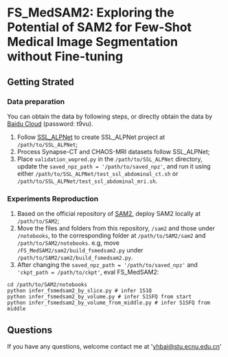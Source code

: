 # FS_MedSAM2: Exploring the Potential of SAM2 for Few-Shot Medical Image Segmentation without Fine-tuning
<!--
[arxiv]()
-->

## Getting Strated

### Data preparation

You can obtain the data by following steps, or directly obtain the data by [Baidu Cloud](https://pan.baidu.com/s/1DPqK3Qps0h5ZU2EzD1kSwg?pwd=t9vu) (password: t9vu).

1. Follow [SSL_ALPNet](https://github.com/zmcheng9/GMRD) to create SSL_ALPNet project at  `/path/to/SSL_ALPNet`;
2. Process Synapse-CT and CHAOS-MRI datasets follow SSL_ALPNet;
3. Place `validation_wopred.py` in the `/path/to/SSL_ALPNet` directory, update the `saved_npz_path = '/path/to/saved_npz'`, and run it using either `/path/to/SSL_ALPNet/test_ssl_abdominal_ct.sh` or `/path/to/SSL_ALPNet/test_ssl_abdominal_mri.sh`.

### Experiments Reproduction

1. Based on the official repository of [SAM2](https://github.com/facebookresearch/segment-anything-2), deploy SAM2 locally at `/path/to/SAM2`;
2. Move the files and folders from this repository, `/sam2` and those under `/notebooks`, to the corresponding folder at `/path/to/SAM2/sam2` and `/path/to/SAM2/notebooks`. e.g, move `/FS_MedSAM2/sam2/build_fsmedsam2.py` under `/path/to/SAM2/sam2/build_fsmedsam2.py`.
3. After changing the `saved_npz_path = '/path/to/saved_npz'` and `'ckpt_path = /path/to/ckpt'`, eval FS_MedSAM2:
```
cd /path/to/SAM2/notebooks
python infer_fsmedsam2_by_slice.py # infer 1S1Q
python infer_fsmedsam2_by_volume.py # infer S1SFQ from start
python infer_fsmedsam2_by_volume_from_middle.py # infer S1SFQ from middle
```
<!--
## Citation

If you find these projects useful, please consider citing:

```bibtex

```
-->

## Questions
If you have any questions, welcome contact me at 'yhbai@stu.ecnu.edu.cn'
